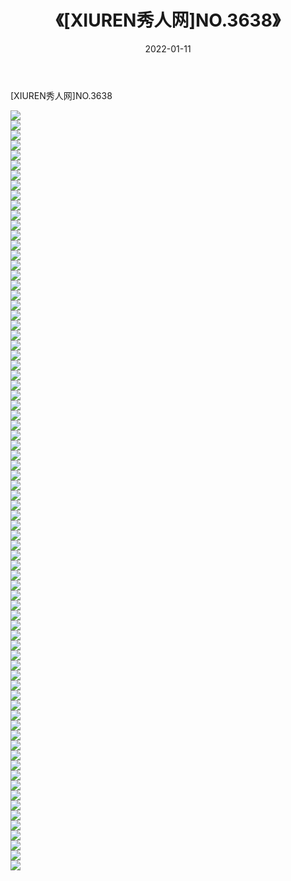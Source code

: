 ﻿---
layout: post
title:  《[XIUREN秀人网]NO.3638》
date:   2022-01-11
img: http://img.660000.xyz/Sharelink/秀人网/秀人网第04部分/[XIUREN秀人网]NO.3638/000.jpg
categories: [美女, 清纯, 唯美]
---

[XIUREN秀人网]NO.3638

 ![](http://img.660000.xyz/Sharelink/秀人网/秀人网第04部分/[XIUREN秀人网]NO.3638/001.jpg) <br>![](http://img.660000.xyz/Sharelink/秀人网/秀人网第04部分/[XIUREN秀人网]NO.3638/002.jpg) <br>![](http://img.660000.xyz/Sharelink/秀人网/秀人网第04部分/[XIUREN秀人网]NO.3638/003.jpg) <br>![](http://img.660000.xyz/Sharelink/秀人网/秀人网第04部分/[XIUREN秀人网]NO.3638/004.jpg) <br>![](http://img.660000.xyz/Sharelink/秀人网/秀人网第04部分/[XIUREN秀人网]NO.3638/005.jpg) <br>![](http://img.660000.xyz/Sharelink/秀人网/秀人网第04部分/[XIUREN秀人网]NO.3638/006.jpg) <br>![](http://img.660000.xyz/Sharelink/秀人网/秀人网第04部分/[XIUREN秀人网]NO.3638/007.jpg) <br>![](http://img.660000.xyz/Sharelink/秀人网/秀人网第04部分/[XIUREN秀人网]NO.3638/008.jpg) <br>![](http://img.660000.xyz/Sharelink/秀人网/秀人网第04部分/[XIUREN秀人网]NO.3638/009.jpg) <br>![](http://img.660000.xyz/Sharelink/秀人网/秀人网第04部分/[XIUREN秀人网]NO.3638/010.jpg) <br>![](http://img.660000.xyz/Sharelink/秀人网/秀人网第04部分/[XIUREN秀人网]NO.3638/011.jpg) <br>![](http://img.660000.xyz/Sharelink/秀人网/秀人网第04部分/[XIUREN秀人网]NO.3638/012.jpg) <br>![](http://img.660000.xyz/Sharelink/秀人网/秀人网第04部分/[XIUREN秀人网]NO.3638/013.jpg) <br>![](http://img.660000.xyz/Sharelink/秀人网/秀人网第04部分/[XIUREN秀人网]NO.3638/014.jpg) <br>![](http://img.660000.xyz/Sharelink/秀人网/秀人网第04部分/[XIUREN秀人网]NO.3638/015.jpg) <br>![](http://img.660000.xyz/Sharelink/秀人网/秀人网第04部分/[XIUREN秀人网]NO.3638/016.jpg) <br>![](http://img.660000.xyz/Sharelink/秀人网/秀人网第04部分/[XIUREN秀人网]NO.3638/017.jpg) <br>![](http://img.660000.xyz/Sharelink/秀人网/秀人网第04部分/[XIUREN秀人网]NO.3638/018.jpg) <br>![](http://img.660000.xyz/Sharelink/秀人网/秀人网第04部分/[XIUREN秀人网]NO.3638/019.jpg) <br>![](http://img.660000.xyz/Sharelink/秀人网/秀人网第04部分/[XIUREN秀人网]NO.3638/020.jpg) <br>![](http://img.660000.xyz/Sharelink/秀人网/秀人网第04部分/[XIUREN秀人网]NO.3638/021.jpg) <br>![](http://img.660000.xyz/Sharelink/秀人网/秀人网第04部分/[XIUREN秀人网]NO.3638/022.jpg) <br>![](http://img.660000.xyz/Sharelink/秀人网/秀人网第04部分/[XIUREN秀人网]NO.3638/023.jpg) <br>![](http://img.660000.xyz/Sharelink/秀人网/秀人网第04部分/[XIUREN秀人网]NO.3638/024.jpg) <br>![](http://img.660000.xyz/Sharelink/秀人网/秀人网第04部分/[XIUREN秀人网]NO.3638/025.jpg) <br>![](http://img.660000.xyz/Sharelink/秀人网/秀人网第04部分/[XIUREN秀人网]NO.3638/026.jpg) <br>![](http://img.660000.xyz/Sharelink/秀人网/秀人网第04部分/[XIUREN秀人网]NO.3638/027.jpg) <br>![](http://img.660000.xyz/Sharelink/秀人网/秀人网第04部分/[XIUREN秀人网]NO.3638/028.jpg) <br>![](http://img.660000.xyz/Sharelink/秀人网/秀人网第04部分/[XIUREN秀人网]NO.3638/029.jpg) <br>![](http://img.660000.xyz/Sharelink/秀人网/秀人网第04部分/[XIUREN秀人网]NO.3638/030.jpg) <br>![](http://img.660000.xyz/Sharelink/秀人网/秀人网第04部分/[XIUREN秀人网]NO.3638/031.jpg) <br>![](http://img.660000.xyz/Sharelink/秀人网/秀人网第04部分/[XIUREN秀人网]NO.3638/032.jpg) <br>![](http://img.660000.xyz/Sharelink/秀人网/秀人网第04部分/[XIUREN秀人网]NO.3638/033.jpg) <br>![](http://img.660000.xyz/Sharelink/秀人网/秀人网第04部分/[XIUREN秀人网]NO.3638/034.jpg) <br>![](http://img.660000.xyz/Sharelink/秀人网/秀人网第04部分/[XIUREN秀人网]NO.3638/035.jpg) <br>![](http://img.660000.xyz/Sharelink/秀人网/秀人网第04部分/[XIUREN秀人网]NO.3638/036.jpg) <br>![](http://img.660000.xyz/Sharelink/秀人网/秀人网第04部分/[XIUREN秀人网]NO.3638/037.jpg) <br>![](http://img.660000.xyz/Sharelink/秀人网/秀人网第04部分/[XIUREN秀人网]NO.3638/038.jpg) <br>![](http://img.660000.xyz/Sharelink/秀人网/秀人网第04部分/[XIUREN秀人网]NO.3638/039.jpg) <br>![](http://img.660000.xyz/Sharelink/秀人网/秀人网第04部分/[XIUREN秀人网]NO.3638/040.jpg) <br>![](http://img.660000.xyz/Sharelink/秀人网/秀人网第04部分/[XIUREN秀人网]NO.3638/041.jpg) <br>![](http://img.660000.xyz/Sharelink/秀人网/秀人网第04部分/[XIUREN秀人网]NO.3638/042.jpg) <br>![](http://img.660000.xyz/Sharelink/秀人网/秀人网第04部分/[XIUREN秀人网]NO.3638/043.jpg) <br>![](http://img.660000.xyz/Sharelink/秀人网/秀人网第04部分/[XIUREN秀人网]NO.3638/044.jpg) <br>![](http://img.660000.xyz/Sharelink/秀人网/秀人网第04部分/[XIUREN秀人网]NO.3638/045.jpg) <br>![](http://img.660000.xyz/Sharelink/秀人网/秀人网第04部分/[XIUREN秀人网]NO.3638/046.jpg) <br>![](http://img.660000.xyz/Sharelink/秀人网/秀人网第04部分/[XIUREN秀人网]NO.3638/047.jpg) <br>![](http://img.660000.xyz/Sharelink/秀人网/秀人网第04部分/[XIUREN秀人网]NO.3638/048.jpg) <br>![](http://img.660000.xyz/Sharelink/秀人网/秀人网第04部分/[XIUREN秀人网]NO.3638/049.jpg) <br>![](http://img.660000.xyz/Sharelink/秀人网/秀人网第04部分/[XIUREN秀人网]NO.3638/050.jpg) <br>![](http://img.660000.xyz/Sharelink/秀人网/秀人网第04部分/[XIUREN秀人网]NO.3638/051.jpg) <br>![](http://img.660000.xyz/Sharelink/秀人网/秀人网第04部分/[XIUREN秀人网]NO.3638/052.jpg) <br>![](http://img.660000.xyz/Sharelink/秀人网/秀人网第04部分/[XIUREN秀人网]NO.3638/053.jpg) <br>![](http://img.660000.xyz/Sharelink/秀人网/秀人网第04部分/[XIUREN秀人网]NO.3638/054.jpg) <br>![](http://img.660000.xyz/Sharelink/秀人网/秀人网第04部分/[XIUREN秀人网]NO.3638/055.jpg) <br>![](http://img.660000.xyz/Sharelink/秀人网/秀人网第04部分/[XIUREN秀人网]NO.3638/056.jpg) <br>![](http://img.660000.xyz/Sharelink/秀人网/秀人网第04部分/[XIUREN秀人网]NO.3638/057.jpg) <br>![](http://img.660000.xyz/Sharelink/秀人网/秀人网第04部分/[XIUREN秀人网]NO.3638/058.jpg) <br>![](http://img.660000.xyz/Sharelink/秀人网/秀人网第04部分/[XIUREN秀人网]NO.3638/059.jpg) <br>![](http://img.660000.xyz/Sharelink/秀人网/秀人网第04部分/[XIUREN秀人网]NO.3638/060.jpg) <br>![](http://img.660000.xyz/Sharelink/秀人网/秀人网第04部分/[XIUREN秀人网]NO.3638/061.jpg) <br>![](http://img.660000.xyz/Sharelink/秀人网/秀人网第04部分/[XIUREN秀人网]NO.3638/062.jpg) <br>![](http://img.660000.xyz/Sharelink/秀人网/秀人网第04部分/[XIUREN秀人网]NO.3638/063.jpg) <br>![](http://img.660000.xyz/Sharelink/秀人网/秀人网第04部分/[XIUREN秀人网]NO.3638/064.jpg) <br>![](http://img.660000.xyz/Sharelink/秀人网/秀人网第04部分/[XIUREN秀人网]NO.3638/065.jpg) <br>![](http://img.660000.xyz/Sharelink/秀人网/秀人网第04部分/[XIUREN秀人网]NO.3638/066.jpg) <br>![](http://img.660000.xyz/Sharelink/秀人网/秀人网第04部分/[XIUREN秀人网]NO.3638/067.jpg) <br>![](http://img.660000.xyz/Sharelink/秀人网/秀人网第04部分/[XIUREN秀人网]NO.3638/068.jpg) <br>![](http://img.660000.xyz/Sharelink/秀人网/秀人网第04部分/[XIUREN秀人网]NO.3638/069.jpg) <br>![](http://img.660000.xyz/Sharelink/秀人网/秀人网第04部分/[XIUREN秀人网]NO.3638/070.jpg) <br>![](http://img.660000.xyz/Sharelink/秀人网/秀人网第04部分/[XIUREN秀人网]NO.3638/071.jpg) <br>![](http://img.660000.xyz/Sharelink/秀人网/秀人网第04部分/[XIUREN秀人网]NO.3638/072.jpg) <br>![](http://img.660000.xyz/Sharelink/秀人网/秀人网第04部分/[XIUREN秀人网]NO.3638/073.jpg) <br>![](http://img.660000.xyz/Sharelink/秀人网/秀人网第04部分/[XIUREN秀人网]NO.3638/074.jpg) <br>![](http://img.660000.xyz/Sharelink/秀人网/秀人网第04部分/[XIUREN秀人网]NO.3638/075.jpg) <br>![](http://img.660000.xyz/Sharelink/秀人网/秀人网第04部分/[XIUREN秀人网]NO.3638/076.jpg) <br>